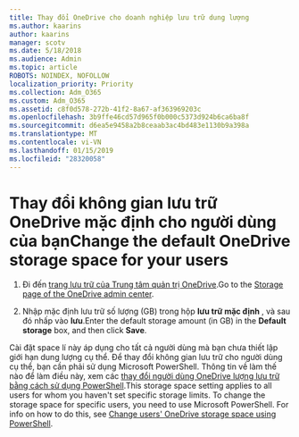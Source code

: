 ```yaml
---
title: Thay đổi OneDrive cho doanh nghiệp lưu trữ dung lượng
ms.author: kaarins
author: kaarins
manager: scotv
ms.date: 5/18/2018
ms.audience: Admin
ms.topic: article
ROBOTS: NOINDEX, NOFOLLOW
localization_priority: Priority
ms.collection: Adm_O365
ms.custom: Adm_O365
ms.assetid: c8f0d578-272b-41f2-8a67-af363969203c
ms.openlocfilehash: 3b9ffe46cd57d965f0b000c5373d924b6ca6ba8f
ms.sourcegitcommit: d6ea5e9458a2b8ceaab3ac4bd483e1130b9a398a
ms.translationtype: MT
ms.contentlocale: vi-VN
ms.lasthandoff: 01/15/2019
ms.locfileid: "28320058"
---
```

# <a name="change-the-default-onedrive-storage-space-for-your-users"></a><span data-ttu-id="7bd05-102">Thay đổi không gian lưu trữ OneDrive mặc định cho người dùng của bạn</span><span class="sxs-lookup"><span data-stu-id="7bd05-102">Change the default OneDrive storage space for your users</span></span>

1. <span data-ttu-id="7bd05-103">Đi đến [trang lưu trữ của Trung tâm quản trị OneDrive](https://admin.onedrive.com/?v=StorageSettings).</span><span class="sxs-lookup"><span data-stu-id="7bd05-103">Go to the [Storage page of the OneDrive admin center](https://admin.onedrive.com/?v=StorageSettings).</span></span>
    
2. <span data-ttu-id="7bd05-104">Nhập mặc định lưu trữ số lượng (GB) trong hộp **lưu trữ mặc định** , và sau đó nhấp vào **lưu**.</span><span class="sxs-lookup"><span data-stu-id="7bd05-104">Enter the default storage amount (in GB) in the **Default storage** box, and then click **Save**.</span></span>
    
<span data-ttu-id="7bd05-p101">Cài đặt space lí này áp dụng cho tất cả người dùng mà bạn chưa thiết lập giới hạn dung lượng cụ thể. Để thay đổi không gian lưu trữ cho người dùng cụ thể, bạn cần phải sử dụng Microsoft PowerShell. Thông tin về làm thế nào để làm điều này, xem các [thay đổi người dùng OneDrive lượng lưu trữ bằng cách sử dụng PowerShell](https://go.microsoft.com/fwlink/?linkid=866402).</span><span class="sxs-lookup"><span data-stu-id="7bd05-p101">This storage space setting applies to all users for whom you haven't set specific storage limits. To change the storage space for specific users, you need to use Microsoft PowerShell. For info on how to do this, see [Change users' OneDrive storage space using PowerShell](https://go.microsoft.com/fwlink/?linkid=866402).</span></span>
  

